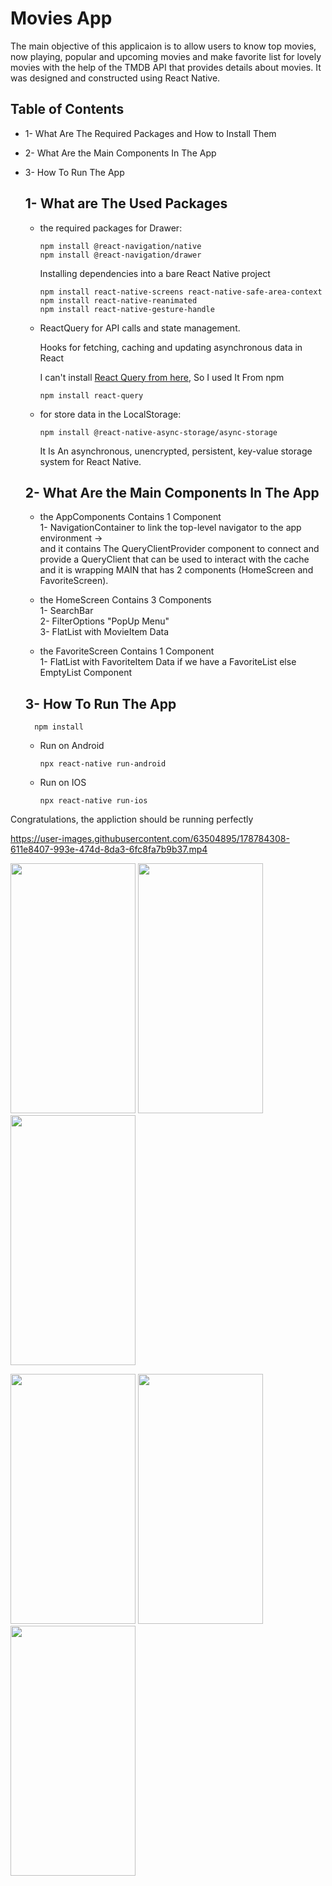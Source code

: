 # Movies App

The main objective of this applicaion is to allow users to know top movies, now playing, popular and upcoming movies and make favorite list for lovely movies with the help of the TMDB API that provides details about movies. It was designed and constructed using React Native.


## Table of Contents

* 1- What Are The Required Packages and How to Install Them
* 2- What Are the Main Components In The App
* 3- How To Run The App

  ##  1- What are The Used Packages

    * the required packages for Drawer:
      ```
      npm install @react-navigation/native
      npm install @react-navigation/drawer
      ```
      Installing dependencies into a bare React Native project
      ```
      npm install react-native-screens react-native-safe-area-context
      npm install react-native-reanimated
      npm install react-native-gesture-handle
      ```
    * <p>ReactQuery for API calls and state management.</p>
      Hooks for fetching, caching and updating asynchronous data in React
      
      I can't install
      <a href='https://tanstack.com/query/v4/?from=reactQueryV3&original=https://react-query-v3.tanstack.com/'>React Query from here</a>, So I used It From npm
      ```
      npm install react-query
      ```
    * for store data in the LocalStorage: 
      ```
      npm install @react-native-async-storage/async-storage
      ```
      <p>It Is An asynchronous, unencrypted, persistent, key-value storage system for React Native.</p>
      
  ##  2- What Are the Main Components In The App
    
    * the AppComponents Contains 1 Component <br/>
      1- NavigationContainer to link the top-level navigator to the app environment -> <br/>
         and it contains The QueryClientProvider component to connect and provide a QueryClient that can be used to interact with the cache and it is wrapping
         MAIN that has 2 components (HomeScreen and FavoriteScreen).

         
    * the HomeScreen Contains 3 Components <br/>
                1- SearchBar <br/>
                2- FilterOptions "PopUp Menu" <br/>
                3- FlatList with MovieItem Data <br/>
      
      
    * the FavoriteScreen Contains 1 Component <br/>
               1- FlatList with FavoriteItem Data if we have a FavoriteList else EmptyList Component <br/>
               
  ##  3- How To Run The App
  
      
        npm install 
      
    * Run on Android
      
        ```
        npx react-native run-android
        ```
    * Run on IOS
      
        ```
        npx react-native run-ios
        ```
Congratulations, the appliction should be running perfectly

https://user-images.githubusercontent.com/63504895/178784308-611e8407-993e-474d-8da3-6fc8fa7b9b37.mp4

<p float="left">
<img src="https://user-images.githubusercontent.com/63504895/178773514-f39a6e8a-5a8c-4264-a5b8-e5f33f183f3f.jpg" width="200" height="400" />
<img src="https://user-images.githubusercontent.com/63504895/178772983-4ad0c289-86ea-4d5b-9d96-17032f3012ed.jpg" width="200" height="400" />
<img src="https://user-images.githubusercontent.com/63504895/178772868-a77ce8d1-a0cc-4b39-90cc-2c56bae16da5.jpg" width="200" height="400" />
</p>

<p float="left">
<img src="https://user-images.githubusercontent.com/63504895/178782397-4a49c4ee-9eb3-4b08-86bc-810b39b47ab5.jpg" width="200" height="400" />
<img src="https://user-images.githubusercontent.com/63504895/178783091-d9ac859b-d919-4a9d-b473-e4b49df1eafd.jpg" width="200" height="400" />
<img src="https://user-images.githubusercontent.com/63504895/178772627-9b8cca18-8b2f-4d15-8c3c-41844af87b89.jpg" width="200" height="400" />
</p>
